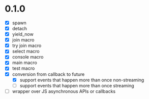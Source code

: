 # 0.1.0
- [x] spawn
- [x] detach
- [x] yield\_now
- [x] join macro
- [x] try join macro
- [x] select macro
- [x] console macro
- [x] main macro
- [x] test macro
- [x] conversion from callback to future
    - [x] support events that happen more than once non-streaming
    - [ ] support events that happen more than once streaming
- [ ] wrapper over JS asynchronous APIs or callbacks
